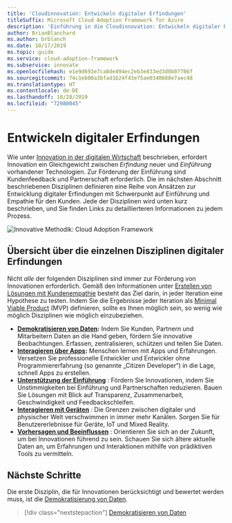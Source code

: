 ```yaml
---
title: 'Cloudinnovation: Entwickeln digitaler Erfindungen'
titleSuffix: Microsoft Cloud Adoption Framework for Azure
description: 'Einführung in die Cloudinnovation: Entwickeln digitaler Erfindungen'
author: BrianBlanchard
ms.author: brblanch
ms.date: 10/17/2019
ms.topic: guide
ms.service: cloud-adoption-framework
ms.subservice: innovate
ms.openlocfilehash: e1e9d693e7ca8de494ec2eb3e833ed3d0b07786f
ms.sourcegitcommit: 74c1eb00a3bfad1b24f43e75ae0340688e7aec48
ms.translationtype: HT
ms.contentlocale: de-DE
ms.lasthandoff: 10/28/2019
ms.locfileid: "72980045"
---
```

# <a name="developing-digital-inventions"></a>Entwickeln digitaler Erfindungen

Wie unter [Innovation in der digitalen Wirtschaft](./index.md) beschrieben, erfordert Innovation ein Gleichgewicht zwischen *Erfindung* neuer und *Einführung* vorhandener Technologien. Zur Förderung der Einführung sind Kundenfeedback und Partnerschaft erforderlich. Die im nächsten Abschnitt beschriebenen Disziplinen definieren eine Reihe von Ansätzen zur Entwicklung digitaler Erfindungen mit Schwerpunkt auf Einführung und Empathie für den Kunden. Jede der Disziplinen wird unten kurz beschrieben, und Sie finden Links zu detaillierteren Informationen zu jedem Prozess.

![Innovative Methodik: Cloud Adoption Framework](../../_images/innovate/innovate-methodology.png)

## <a name="summary-of-each-discipline-of-digital-invention"></a>Übersicht über die einzelnen Disziplinen digitaler Erfindungen

Nicht *alle* der folgenden Disziplinen sind immer zur Förderung von Innovationen erforderlich. Gemäß den Informationen unter [Erstellen von Lösungen mit Kundenempathie](./build.md) besteht das Ziel darin, in jeder Iteration eine Hypothese zu testen. Indem Sie die Ergebnisse jeder Iteration als [Minimal Viable Product](https://docs.microsoft.com/azure/cloud-adoption-framework/govern/policy-compliance#minimum-viable-product-mvp-for-policy) (MVP) definieren, sollte es Ihnen möglich sein, so wenig wie möglich Disziplinen wie möglich einzubeziehen.

- **[Demokratisieren von Daten](./data.md):** Indem Sie Kunden, Partnern und Mitarbeitern Daten an die Hand geben, fördern Sie innovative Beobachtungen. Erfassen, zentralisieren, schützen und teilen Sie Daten.
- **[Interagieren über Apps](./apps.md):** Menschen lernen mit Apps und Erfahrungen. Versetzen Sie professionelle Entwickler und Entwickler ohne Programmiererfahrung (so genannte „Citizen Developer“) in die Lage, schnell Apps zu erstellen.
- **[Unterstützung der Einführung](./ci-cd.md)** : Fördern Sie Innovationen, indem Sie Unstimmigkeiten bei Einführung und Partnerschaften reduzieren. Bauen Sie Lösungen mit Blick auf Transparenz, Zusammenarbeit, Geschwindigkeit und Feedbackschleifen.
- **[Interagieren mit Geräten](./devices.md)** : Die Grenzen zwischen digitaler und physischer Welt verschwimmen in immer mehr Kanälen. Sorgen Sie für Benutzererlebnisse für Geräte, IoT und Mixed Reality.
- **[Vorhersagen und Beeinflussen](./predict.md)** : Orientieren Sie sich an der Zukunft, um bei Innovationen führend zu sein. Schauen Sie sich ältere aktuelle Daten an, um Erfahrungen und Interaktionen mithilfe von prädiktiven Tools zu vermitteln.

## <a name="next-steps"></a>Nächste Schritte

Die erste Disziplin, die für Innovationen berücksichtigt und bewertet werden muss, ist die [Demokratisierung von Daten](./data.md).

> [!div class="nextstepaction"]
> [Demokratisieren von Daten](./data.md)
